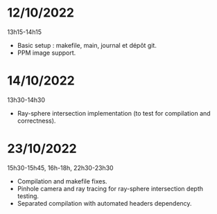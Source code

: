 # 12/10/2022
13h15-14h15

- Basic setup : makefile, main, journal et dépôt git.
- PPM image support.

# 14/10/2022
13h30-14h30

- Ray-sphere intersection implementation (to test for compilation and correctness).

# 23/10/2022
15h30-15h45, 16h-18h, 22h30-23h30

- Compilation and makefile fixes.
- Pinhole camera and ray tracing for ray-sphere intersection depth testing.
- Separated compilation with automated headers dependency.
